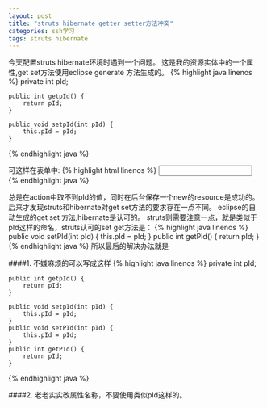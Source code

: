```yaml
---
layout: post
title: "struts hibernate getter setter方法冲突"
categories: ssh学习
tags: struts hibernate
---
```


今天配置struts hibernate环境时遇到一个问题。
这是我的资源实体中的一个属性,get set方法使用eclipse generate 方法生成的。
{% highlight java linenos %}
private int pId;
	
    public int getpId() {
        return pId;
    }
    
    public void setpId(int pId) {
        this.pId = pId;
    }
    
{% endhighlight java %}

可这样在表单中:
{% highlight html linenos %}
<input type="text" name="resource.pId">
{% endhighlight java %}

总是在action中取不到pId的值，同时在后台保存一个new的resource是成功的。
后来才发现struts和hibernate对get set方法的要求存在一点不同。
eclipse的自动生成的get set 方法,hibernate是认可的。
struts则需要注意一点，就是类似于pId这样的命名，struts认可的set get方法是：
{% highlight java linenos %}
public void setPId(int pId) {
        this.pId = pId;
    }
    public int getPId() {
        return pId;
    }
{% endhighlight java %}
所以最后的解决办法就是

####1. 不嫌麻烦的可以写成这样
{% highlight java linenos %}
private int pId;
	
    public int getpId() {
        return pId;
    }
    
    public void setpId(int pId) {
        this.pId = pId;
    }
    public void setPId(int pId) {
        this.pId = pId;
    }
    public int getPId() {
        return pId;
    }
{% endhighlight java %}

####2. 老老实实改属性名称，不要使用类似pId这样的。